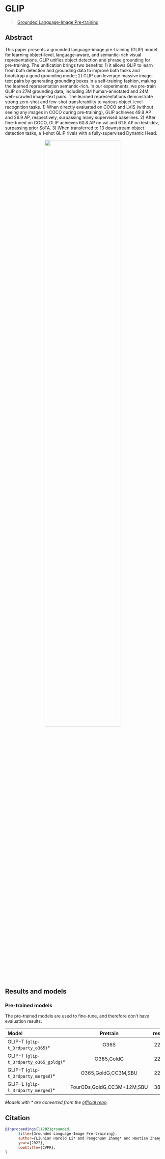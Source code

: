 # GLIP

> [Grounded Language-Image Pre-training](https://arxiv.org/abs/2112.03857)

<!-- [ALGORITHM] -->

## Abstract

This paper presents a grounded language-image pre-training (GLIP) model for learning object-level, language-aware, and semantic-rich visual representations. GLIP unifies object detection and phrase grounding for pre-training. The unification brings two benefits: 1) it allows GLIP to learn from both detection and grounding data to improve both tasks and bootstrap a good grounding model; 2) GLIP can leverage massive image-text pairs by generating grounding boxes in a self-training fashion, making the learned representation semantic-rich. In our experiments, we pre-train GLIP on 27M grounding data, including 3M human-annotated and 24M web-crawled image-text pairs. The learned representations demonstrate strong zero-shot and few-shot transferability to various object-level recognition tasks. 1) When directly evaluated on COCO and LVIS (without seeing any images in COCO during pre-training), GLIP achieves 49.8 AP and 26.9 AP, respectively, surpassing many supervised baselines. 2) After fine-tuned on COCO, GLIP achieves 60.8 AP on val and 61.5 AP on test-dev, surpassing prior SoTA. 3) When transferred to 13 downstream object detection tasks, a 1-shot GLIP rivals with a fully-supervised Dynamic Head.

<div align="center">
<img src="https://github.com/microsoft/GLIP/blob/main/docs/lead.png" width="70%"/>
</div>

## Results and models

### Pre-trained models

The pre-trained models are used to fine-tune, and therefore don't have evaluation results.

| Model                                   |          Pretrain          | resolution |  Download   |
| :-------------------------------------- | :------------------------: | :--------: | :---------: |
| GLIP-T (`glip-t_3rdparty_o365`)\*       |            O365            |  224x224   | [model](<>) |
| GLIP-T (`glip-t_3rdparty_o365_goldg`)\* |         O365,GoldG         |  224x224   | [model](<>) |
| GLIP-T (`glip-t_3rdparty_merged`)\*     |    O365,GoldG,CC3M,SBU     |  224x224   | [model](<>) |
| GLIP-L (`glip-l_3rdparty_merged`)\*     | FourODs,GoldG,CC3M+12M,SBU |  384x384   | [model](<>) |

*Models with * are converted from the [official repo](https://github.com/microsoft/GLIP).*

## Citation

```bibtex
@inproceedings{li2021grounded,
      title={Grounded Language-Image Pre-training},
      author={Liunian Harold Li* and Pengchuan Zhang* and Haotian Zhang* and Jianwei Yang and Chunyuan Li and Yiwu Zhong and Lijuan Wang and Lu Yuan and Lei Zhang and Jenq-Neng Hwang and Kai-Wei Chang and Jianfeng Gao},
      year={2022},
      booktitle={CVPR},
}
```
